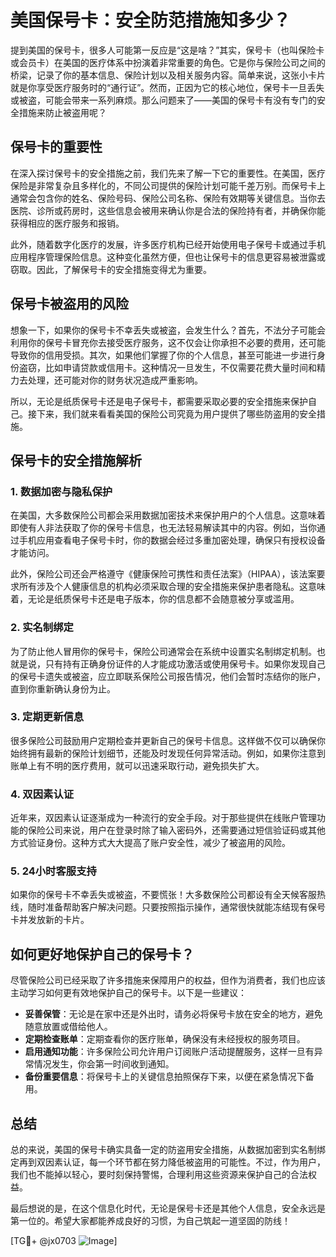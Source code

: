# 美国保号卡：安全防范措施知多少？

提到美国的保号卡，很多人可能第一反应是“这是啥？”其实，保号卡（也叫保险卡或会员卡）在美国的医疗体系中扮演着非常重要的角色。它是你与保险公司之间的桥梁，记录了你的基本信息、保险计划以及相关服务内容。简单来说，这张小卡片就是你享受医疗服务时的“通行证”。然而，正因为它的核心地位，保号卡一旦丢失或被盗，可能会带来一系列麻烦。那么问题来了——美国的保号卡有没有专门的安全措施来防止被盗用呢？

## 保号卡的重要性

在深入探讨保号卡的安全措施之前，我们先来了解一下它的重要性。在美国，医疗保险是非常复杂且多样化的，不同公司提供的保险计划可能千差万别。而保号卡上通常会包含你的姓名、保险号码、保险公司名称、保险有效期等关键信息。当你去医院、诊所或药房时，这些信息会被用来确认你是合法的保险持有者，并确保你能获得相应的医疗服务和报销。

此外，随着数字化医疗的发展，许多医疗机构已经开始使用电子保号卡或通过手机应用程序管理保险信息。这种变化虽然方便，但也让保号卡的信息更容易被泄露或窃取。因此，了解保号卡的安全措施变得尤为重要。

## 保号卡被盗用的风险

想象一下，如果你的保号卡不幸丢失或被盗，会发生什么？首先，不法分子可能会利用你的保号卡冒充你去接受医疗服务，这不仅会让你承担不必要的费用，还可能导致你的信用受损。其次，如果他们掌握了你的个人信息，甚至可能进一步进行身份盗窃，比如申请贷款或信用卡。这种情况一旦发生，不仅需要花费大量时间和精力去处理，还可能对你的财务状况造成严重影响。

所以，无论是纸质保号卡还是电子保号卡，都需要采取必要的安全措施来保护自己。接下来，我们就来看看美国的保险公司究竟为用户提供了哪些防盗用的安全措施。

## 保号卡的安全措施解析

### 1. 数据加密与隐私保护

在美国，大多数保险公司都会采用数据加密技术来保护用户的个人信息。这意味着即使有人非法获取了你的保号卡信息，也无法轻易解读其中的内容。例如，当你通过手机应用查看电子保号卡时，你的数据会经过多重加密处理，确保只有授权设备才能访问。

此外，保险公司还会严格遵守《健康保险可携性和责任法案》（HIPAA），该法案要求所有涉及个人健康信息的机构必须采取合理的安全措施来保护患者隐私。这意味着，无论是纸质保号卡还是电子版本，你的信息都不会随意被分享或滥用。

### 2. 实名制绑定

为了防止他人冒用你的保号卡，保险公司通常会在系统中设置实名制绑定机制。也就是说，只有持有正确身份证件的人才能成功激活或使用保号卡。如果你发现自己的保号卡遗失或被盗，应立即联系保险公司报告情况，他们会暂时冻结你的账户，直到你重新确认身份为止。

### 3. 定期更新信息

很多保险公司鼓励用户定期检查并更新自己的保号卡信息。这样做不仅可以确保你始终拥有最新的保险计划细节，还能及时发现任何异常活动。例如，如果你注意到账单上有不明的医疗费用，就可以迅速采取行动，避免损失扩大。

### 4. 双因素认证

近年来，双因素认证逐渐成为一种流行的安全手段。对于那些提供在线账户管理功能的保险公司来说，用户在登录时除了输入密码外，还需要通过短信验证码或其他方式验证身份。这种方式大大提高了账户安全性，减少了被盗用的风险。

### 5. 24小时客服支持

如果你的保号卡不幸丢失或被盗，不要慌张！大多数保险公司都设有全天候客服热线，随时准备帮助客户解决问题。只要按照指示操作，通常很快就能冻结现有保号卡并发放新的卡片。

## 如何更好地保护自己的保号卡？

尽管保险公司已经采取了许多措施来保障用户的权益，但作为消费者，我们也应该主动学习如何更有效地保护自己的保号卡。以下是一些建议：

- **妥善保管**：无论是在家中还是外出时，请务必将保号卡放在安全的地方，避免随意放置或借给他人。
- **定期检查账单**：定期查看你的医疗账单，确保没有未经授权的服务项目。
- **启用通知功能**：许多保险公司允许用户订阅账户活动提醒服务，这样一旦有异常情况发生，你会第一时间收到通知。
- **备份重要信息**：将保号卡上的关键信息拍照保存下来，以便在紧急情况下备用。

## 总结

总的来说，美国的保号卡确实具备一定的防盗用安全措施，从数据加密到实名制绑定再到双因素认证，每一个环节都在努力降低被盗用的可能性。不过，作为用户，我们也不能掉以轻心，要时刻保持警惕，合理利用这些资源来保护自己的合法权益。

最后想说的是，在这个信息化时代，无论是保号卡还是其他个人信息，安全永远是第一位的。希望大家都能养成良好的习惯，为自己筑起一道坚固的防线！

[TG💪+ @jx0703 ![Image](https://github.com/user-attachments/assets/dbca1d08-cadb-493c-b0ec-ad6f7a83f270)]